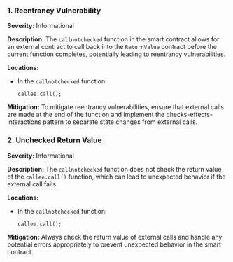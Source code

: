 ### 1. **Reentrancy Vulnerability**

**Severity:**
Informational

**Description:**
The `callnotchecked` function in the smart contract allows for an external contract to call back into the `ReturnValue` contract before the current function completes, potentially leading to reentrancy vulnerabilities.

**Locations:**

- In the `callnotchecked` function:
  ```solidity
  callee.call();
  ```

**Mitigation:**
To mitigate reentrancy vulnerabilities, ensure that external calls are made at the end of the function and implement the checks-effects-interactions pattern to separate state changes from external calls.

### 2. **Unchecked Return Value**

**Severity:**
Informational

**Description:**
The `callnotchecked` function does not check the return value of the `callee.call()` function, which can lead to unexpected behavior if the external call fails.

**Locations:**

- In the `callnotchecked` function:
  ```solidity
  callee.call();
  ```

**Mitigation:**
Always check the return value of external calls and handle any potential errors appropriately to prevent unexpected behavior in the smart contract.